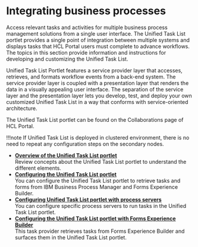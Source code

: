 # Integrating business processes

Access relevant tasks and activities for multiple business process management solutions from a single user interface. The Unified Task List portlet provides a single point of integration between multiple systems and displays tasks that HCL Portal users must complete to advance workflows. The topics in this section provide information and instructions for developing and customizing the Unified Task List.

Unified Task List Portlet features a service provider layer that accesses, retrieves, and formats workflow events from a back-end system. The service provider layer is coupled with a presentation layer that renders the data in a visually appealing user interface. The separation of the service layer and the presentation layer lets you develop, test, and deploy your own customized Unified Task List in a way that conforms with service-oriented architecture.

The Unified Task List portlet can be found on the Collaborations page of HCL Portal.

!!!note
    If Unified Task List is deployed in clustered environment, there is no need to repeat any configuration steps on the secondary nodes.

-   **[Overview of the Unified Task List portlet](utl_overview/index.md)**  
Review concepts about the Unified Task List portlet to understand the different elements.
-   **[Configuring the Unified Task List portlet](cfg_utl_portlet/index.md)**  
You can configure the Unified Task List portlet to retrieve tasks and forms from IBM Business Process Manager and Forms Experience Builder.
-   **[Configuring Unified Task List portlet with process servers](cfg_utl_portlet_with_process_server/index.md)**  
You can configure specific process servers to run tasks in the Unified Task List portlet.
-   **[Configuring the Unified Task List portlet with Forms Experience Builder](utl_configuring_unified_task_list_with_forms_experience_builder.md)**  
This task provider retrieves tasks from Forms Experience Builder and surfaces them in the Unified Task List portlet.

